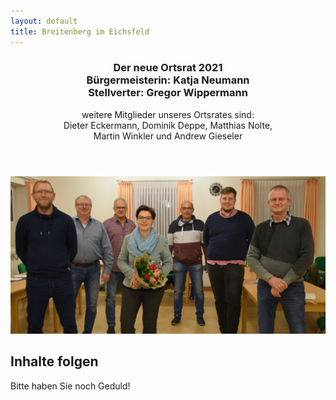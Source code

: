 ```yaml
---
layout: default
title: Breitenberg im Eichsfeld
---
```


<section id="main" class="container">

<section class="box special">
<header class="major">
<h3>Der neue Ortsrat 2021
<br />
Bürgermeisterin: Katja Neumann
<br />
Stellverter: Gregor Wippermann
</h3>
<p> weitere Mitglieder unseres Ortsrates sind: <br>
Dieter Eckermann, Dominik Deppe, Matthias Nolte, <br>
Martin Winkler und Andrew Gieseler</p>
</header>
<span class="image featured"><img src="images/banner.jpg" alt="" /></span>
</section>


</section>

<section id="cta">

<h2>Inhalte folgen</h2>
<p>Bitte haben Sie noch Geduld!</p>

</section>

